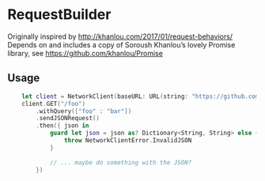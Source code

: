 # RequestBuilder

Originally inspired by http://khanlou.com/2017/01/request-behaviors/  
Depends on and includes a copy of Soroush Khanlou’s lovely Promise library, see https://github.com/khanlou/Promise


## Usage

```swift
    let client = NetworkClient(baseURL: URL(string: "https://github.com")!)        
    client.GET("/foo")
        .withQuery(["foo" : "bar"])
        .sendJSONRequest()
        .then({ json in
            guard let json = json as? Dictionary<String, String> else {
                throw NetworkClientError.InvalidJSON
            }
            
            // ... maybe do something with the JSON?
        })
```
